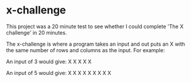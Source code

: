 # x-challenge
This project was a 20 minute test to see whether I could complete 'The X challenge' in 20 minutes.

The x-challenge is where a program takes an input and out puts an X with the same number of rows and columns as the input.
For example:

An input of 3 would give:
X X
 X
X X


An input of 5 would give:
X   X
 X X
  X
 X X
X   X

